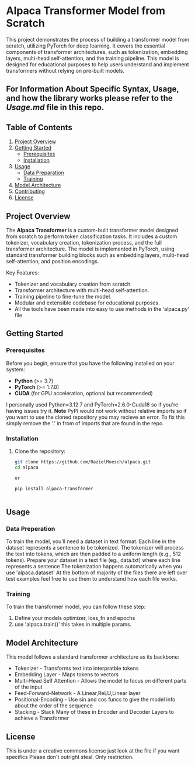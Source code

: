# Alpaca Transformer Model from Scratch

This project demonstrates the process of building a transformer model from scratch, utilizing PyTorch for deep learning. It covers the essential components of transformer architectures, such as tokenization, embedding layers, multi-head self-attention, and the training pipeline. This model is designed for educational purposes to help users understand and implement transformers without relying on pre-built models.

## For Information About Specific Syntax, Usage, and how the library works please refer to the *Usage.md* file in this repo.

## Table of Contents
1. [Project Overview](#project-overview)
2. [Getting Started](#getting-started)
   - [Prerequisites](#prerequisites)
   - [Installation](#installation)
3. [Usage](#usage)
   - [Data Preparation](#data-preparation)
   - [Training](#training)
4. [Model Architecture](#model-architecture)
5. [Contributing](#contributing)
6. [License](#license)

## Project Overview
The **Alpaca Transformer** is a custom-built transformer model designed from scratch to perform token classification tasks. It includes a custom tokenizer, vocabulary creation, tokenization process, and the full transformer architecture. The model is implemented in PyTorch, using standard transformer building blocks such as embedding layers, multi-head self-attention, and position encodings.

Key Features:
- Tokenizer and vocabulary creation from scratch.
- Transformer architecture with multi-head self-attention.
- Training pipeline to fine-tune the model.
- Modular and extensible codebase for educational purposes.
- All the tools have been made into easy to use methods in the 'alpaca.py' file

## Getting Started

### Prerequisites
Before you begin, ensure that you have the following installed on your system:
- **Python** (>= 3.7)
- **PyTorch** (>= 1.7.0)
- **CUDA** (for GPU acceleration, optional but recommended)

I personally used Python=3.12.7 and PyTorch=2.6.0-Cuda18 so if you're having issues try it.
**Note** PyPI would not work without relative imports so if you want to use the cloned repository you may recieve an error. To fix this simply remove the '.' in from of imports that are found in the repo.

### Installation

1. Clone the repository:
   ```bash
   git clone https://github.com/RazielMoesch/alpaca.git
   cd alpaca

   or 
   
   pip install alpaca-transformer
   


## Usage

### Data Preperation
To train the model, you’ll need a dataset in text format. Each line in the dataset represents a sentence to be tokenized. The tokenizer will process the text into tokens, which are then padded to a uniform length (e.g., 512 tokens).
Prepare your dataset in a text file (eg., data.txt) where each line represents a sentence
The tokenization happens automatically when you use 'alpaca.dataset'
At the bottom of majority of the files there are left over test examples feel free to use them to understand how each file works.

### Training
To train the transformer model, you can follow these step:
1. Define your models optimizer, loss_fn and epochs
2. use 'alpaca.train()' this takes in multiple params.

## Model Architecture
This model follows a standard transformer architecture as its backbone:
- Tokenizer - Transforms text into interpratble tokens
- Embedding Layer - Maps tokens to vectors 
- Multi-Head Self Attention - Allows the model to focus on different parts of the input
- Feed-Forward-Network - A Linear,ReLU,Linear layer
- Positional-Encoding - Use sin and cos funcs to give the model info about the order of the sequence
- Stacking - Stack Many of these in Encoder and Decoder Layers to achieve a Transformer

## License
This is under a creative commons license just look at the file if you want specifics
Please don't outright steal. Only restriction.
